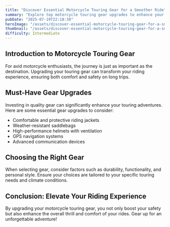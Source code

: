 ```yaml
---
title: "Discover Essential Motorcycle Touring Gear for a Smoother Ride"
summary: "Explore top motorcycle touring gear upgrades to enhance your journey."
pubDate: "2025-07-19T22:18:38"
heroImage: "/assets/discover-essential-motorcycle-touring-gear-for-a-smoother-ride-hero.jpg"
thumbnail: "/assets/discover-essential-motorcycle-touring-gear-for-a-smoother-ride-thumb.jpg"
difficulty: Intermediate
---
```


<h2>Introduction to Motorcycle Touring Gear</h2>
<p>For avid motorcycle enthusiasts, the journey is just as important as the destination. Upgrading your touring gear can transform your riding experience, ensuring both comfort and safety on long trips.</p>

<h2>Must-Have Gear Upgrades</h2>
<p>Investing in quality gear can significantly enhance your touring adventures. Here are some essential gear upgrades to consider:</p>
<ul>
  <li>Comfortable and protective riding jackets</li>
  <li>Weather-resistant saddlebags</li>
  <li>High-performance helmets with ventilation</li>
  <li>GPS navigation systems</li>
  <li>Advanced communication devices</li>
</ul>

<h2>Choosing the Right Gear</h2>
<p>When selecting gear, consider factors such as durability, functionality, and personal style. Ensure your choices are tailored to your specific touring needs and climate conditions.</p>

<h2>Conclusion: Elevate Your Riding Experience</h2>
<p>By upgrading your motorcycle touring gear, you not only boost your safety but also enhance the overall thrill and comfort of your rides. Gear up for an unforgettable adventure!</p>